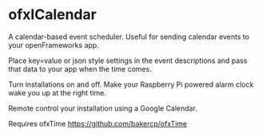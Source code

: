 ofxICalendar
============

A calendar-based event scheduler.  Useful for sending calendar events to your openFrameworks app.

Place key=value or json style settings in the event descriptions and pass that data to your app when the time comes.

Turn installations on and off.  Make your Raspberry Pi powered alarm clock wake you up at the right time.

Remote control your installation using a Google Calendar.

Requires ofxTime https://github.com/bakercp/ofxTime
